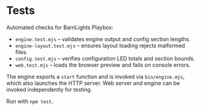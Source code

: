 # Tests

Automated checks for BarnLights Playbox:

- `engine.test.mjs` – validates engine output and config section lengths.
- `engine-layout.test.mjs` – ensures layout loading rejects malformed files.
- `config.test.mjs` – verifies configuration LED totals and section bounds.
- `web.test.mjs` – loads the browser preview and fails on console errors.

The engine exports a `start` function and is invoked via `bin/engine.mjs`, which also launches the HTTP server. Web server and engine can be invoked independently for testing.

Run with `npm test`.
